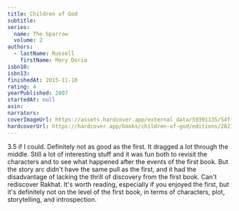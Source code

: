 ```yaml
---
title: Children of God
subtitle:
series:
  name: The Sparrow
  volume: 2
authors:
  - lastName: Russell
    firstName: Mary Doria
isbn10:
isbn13:
finishedAt: 2015-11-10
rating: 4
yearPublished: 2007
startedAt: null
asin:
narrators:
coverImageUrl: https://assets.hardcover.app/external_data/59391135/54ff9c115fea149483d9d55e9205c6813da79699.jpeg
hardcoverUrl: https://hardcover.app/books/children-of-god/editions/20215202
---
```


3.5 if I could. Definitely not as good as the first. It dragged a lot through the middle. Still a lot of interesting stuff and it was fun both to revisit the characters and to see what happened after the events of the first book. But the story arc didn't have the same pull as the first, and it had the disadvantage of lacking the thrill of discovery from the first book. Can't rediscover Rakhat. It's worth reading, especially if you enjoyed the first, but it's definitely not on the level of the first book, in terms of characters, plot, storytelling, and introspection.
